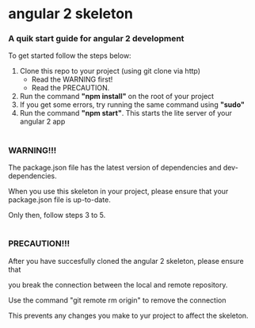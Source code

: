 # angular 2 skeleton

### A quik start guide for angular 2 development

To get started follow the steps below:

1. Clone this repo to your project (using git clone via http)
    * Read the WARNING first!
    * Read the PRECAUTION.
2. Run the command **"npm install"** on the root of your project
3. If you get some errors, try running the same command using **"sudo"**
4. Run the command **"npm start"**. This starts the lite server of your angular 2 app 

#
### WARNING!!!

The package.json file has the latest version of dependencies and dev-dependencies.

When you use this skeleton in your project, please ensure that your package.json file is up-to-date.

Only then, follow steps 3 to 5. 
#

### PRECAUTION!!!

After you have succesfully cloned the angular 2 skeleton, please ensure that

you break the connection between the local and remote repository.

Use the command "git remote rm origin" to remove the connection

This prevents any changes you make to yur project to affect the skeleton.


